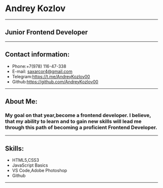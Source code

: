 # Andrey Kozlov
---
## Junior Frontend Developer
---
## Contact information:
* Phone:+7(978) 116-47-338
* E-mail: saxarcor4@gmail.com
* Telegram:https://t.me/AndreyKozlov00
* Github:https://github.com/AndreyKozlov00
---
## About Me:

### My goal on that year,become a frontend developer. I believe, that my ability to learn and to gain new skills will lead me through this path of becoming a proficient Frontend Developer.
---
## Skills:
* HTML5,CSS3
* JavaScript Basics
* VS Code,Adobe Photoshop
* Github
---